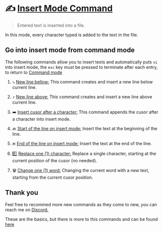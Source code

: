 # :writing_hand: [Insert Mode Command](/vi/insert-mode/insert_mode)
> Entered text is inserted into a file.

In this mode, every character typed is added to the text in the file.

## Go into insert mode from command mode
The following commands allow you to insert texts and automatically puts `vi` into insert mode, the `esc` key must be pressed to terminate after each entry, to return to [Command mode](/vi/command-mode/README.md)

1. :arrow_heading_down: [New line bellow:](/vi/insert-mode/new_line-bellow)
    This command creates and insert a new line below current line.

1. :arrow_heading_up: [New line above:](/vi/insert-mode/new_line-above)
    This command creates and insert a new line above current line.

1. :arrow_right: [Insert cusor after a character:](/vi/insert-mode/insert_after-character)
    This command appends the cusor after a character into insert mode.

1. :back: [Start of the line on insert mode:](/vi/insert-mode/insert_line-start)
    Insert the text at the beginning of the line.

1. :end: [End of the line on insert mode:](/vi/insert-mode/insert_line-end)
    Insert the text at the end of the line.

1. :one: [Replace one (1) character:](/vi/insert-mode/replace_character)
    Replace a single character, starting at the current position of the cusor (no <Esc> needed).

1. :wastebasket: [Change one (1) word:](/vi/insert-mode/change_word)
    Changing the current word with a new text, starting from the current cusor position.

## Thank you
Feel free to recommed more new commands as they come to new, you can reach me on [Discord.](https://discord.com/users/982980024950997073)

These are the basics, but there is more to this commands and can be found [here](https://www.cs.colostate.edu/helpdocs/vi.html)